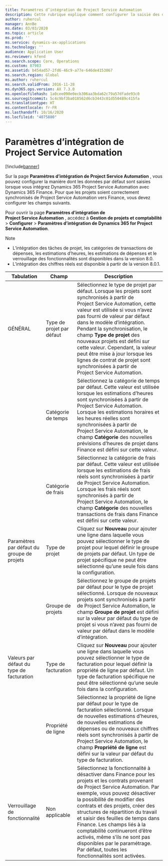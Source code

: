 ```yaml
---
title: Paramètres d’intégration de Project Service Automation
description: Cette rubrique explique comment configurer la saisie des données par défaut lors de l’intégration de Microsoft Dynamics 365 for Project Service Automation avec Microsoft Dynamics 365 Finance.
author: ruhercul
manager: AnnBe
ms.date: 03/03/2020
ms.topic: article
ms.prod: ''
ms.service: dynamics-ax-applications
ms.technology: ''
audience: Application User
ms.reviewer: kfend
ms.search.scope: Core, Operations
ms.custom: 87983
ms.assetid: b454ad57-2fd6-46c9-a77e-646de4153067
ms.search.region: Global
ms.author: ruhercul
ms.search.validFrom: 2016-11-28
ms.dyn365.ops.version: AX 7.3.0
ms.openlocfilehash: 1a0cee090e0ecb306aa3bda62c79a57dfade93c0
ms.sourcegitcommit: 5c4c9bf3ba018562d6cb3443c01d550489c415fa
ms.translationtype: HT
ms.contentlocale: fr-FR
ms.lasthandoff: 10/16/2020
ms.locfileid: "4075880"
---
```

# <a name="project-service-automation-integration-parameters"></a>Paramètres d’intégration de Project Service Automation

[!include[banner](../includes/banner.md)]

Sur la page **Paramètres d’intégration de Project Service Automation** , vous pouvez configurer la manière dont les données par défaut sont saisies lorsque vous intégrez Dynamics 365 Project Service Automation avec Dynamics 365 Finance. Pour que les projets soient correctement synchronisés de Project Service Automation vers Finance, vous devez configurer les champs suivants.

Pour ouvrir la page **Paramètres d’intégration de Project Service Automation** , accédez à **Gestion de projets et comptabilité** \> **Configurer** \> **Paramètres d’intégration de Dynamics 365 for Project Service Automation**. 

> [!NOTE]
> - L’intégration des tâches de projet, les catégories de transactions de dépenses, les estimations d’heures, les estimations de dépenses et le verrouillage des fonctionnalités sont disponibles dans la version 8.0.
> - L’intégration des chiffres réels est disponible à partir de la version 8.0.1.


| Tabulation                    | Champ                | Description |
|------------------------|----------------------|-------------|
| GÉNÉRAL                | Type de projet par défaut | Sélectionnez le type de projet par défaut. Lorsque les projets sont synchronisés à partir de Project Service Automation, cette valeur est utilisée si vous n’avez pas fourni de valeur par défaut dans le modèle d’intégration. Pendant la synchronisation, le champ **Type de projet** des nouveaux projets est défini sur cette valeur. Cependant, la valeur peut être mise à jour lorsque les lignes de contrat de projet sont synchronisées à partir de Project Service Automation. |
|                        | Catégorie de temps        | Sélectionnez la catégorie de temps par défaut. Cette valeur est utilisée lorsque les estimations d’heures sont synchronisées à partir de Project Service Automation. Lorsque les estimations horaires et les heures réelles sont synchronisées à partir de Project Service Automation, le champ **Catégorie** des nouvelles prévisions d’heures de projet dans Finance est défini sur cette valeur. |
|                        | Catégorie de frais         | Sélectionnez la catégorie de frais par défaut. Cette valeur est utilisée lorsque les estimations de frais réels sont synchronisées à partir de Project Service Automation. Lorsque les frais réels sont synchronisés à partir de Project Service Automation, le champ **Catégorie** des nouvelles transactions de frais dans Finance est défini sur cette valeur. |
| Paramètres par défaut du groupe de projets | Type de projet         | Cliquez sur **Nouveau** pour ajouter une ligne dans laquelle vous pouvez sélectionner le type de projet pour lequel définir le groupe de projets par défaut. Un type de projet spécifique ne peut être sélectionné qu’une seule fois dans la configuration. |
|                        | Groupe de projets        | Sélectionnez le groupe de projets par défaut pour le type de projet sélectionné. Lorsque de nouveaux projets sont synchronisés à partir de Project Service Automation, le champ **Groupe de projet** est défini sur la valeur par défaut du type de projet si vous n’avez pas fourni de valeur par défaut dans le modèle d’intégration. |
| Valeurs par défaut du type de facturation  | Type de facturation         | Cliquez sur **Nouveau** pour ajouter une ligne dans laquelle vous pouvez sélectionner le type de facturation pour lequel définir la propriété de ligne par défaut. Un type de facturation spécifique ne peut être sélectionné qu’une seule fois dans la configuration. |
|                        | Propriété de ligne        | Sélectionnez la propriété de ligne par défaut pour le type de facturation sélectionné. Lorsque de nouvelles estimations d’heures, de nouvelles estimations de dépenses ou de nouveaux chiffres réels sont synchronisés à partir de Project Service Automation, le champ **Propriété de ligne** est défini sur la valeur par défaut du type de facturation. |
| Verrouillage de fonctionnalité  | Non applicable       | Sélectionnez la fonctionnalité à désactiver dans Finance pour les projets et les contrats provenant de Project Service Automation. Par exemple, vous pouvez désactiver la possibilité de modifier des contrats et des projets, créer des structures de répartition du travail et saisir des feuilles de temps dans Finance. Les champs liés à la comptabilité continueront d’être activés, même s’ils ne sont pas disponibles par le paramétrage. Par défaut, toutes les fonctionnalités sont activées. |
